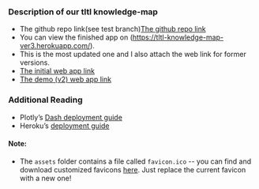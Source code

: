 
### Description of our tltl knowledge-map
* The github repo link(see test branch)[The github repo link](https://github.com/yiminchen1999/tltl-knowledge-map-ver3.git)
* You can view the finished app on (https://tltl-knowledge-map-ver3.herokuapp.com/).
* This is the most updated one and I also attach the web link for former versions.
* [The initial web app link](https://tltl-knowledge-map-initial.herokuapp.com/)
* [The demo (v2) web app link](https://tltl-knowledgemap-demo.herokuapp.com/)

### Additional Reading
* Plotly’s [Dash deployment guide](https://dash.plotly.com/deployment)
* Heroku’s [deployment guide](https://devcenter.heroku.com/articles/getting-started-with-python)

#### Note:
* The `assets` folder contains a file called `favicon.ico` -- you can find and download customized favicons [here](https://www.favicon.cc/). Just replace the current favicon with a new one!


